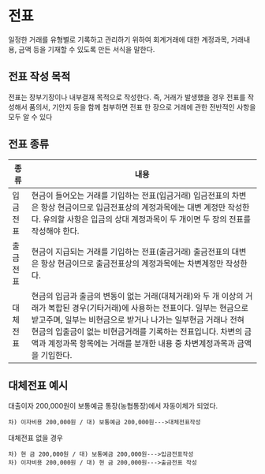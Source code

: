 # 전표



일정한 거래를 유형별로 기록하고 관리하기 위하여 회계거래에 대한 계정과목, 거래내용, 금액 등을 기재할 수 있도록 만든 서식을 말한다. 

## 전표 작성 목적

전표는 장부기장이나 내부결재 목적으로 작성한다. 즉, 거래가 발생했을 경우 전표를 작성해서 품의서, 기안지 등을 함께 첨부하면 전표 한 장으로 거래에 관한 전반적인 사항을 모두 알 수 있다

## 전표 종류

|종류|내용|
|------|---|
|입금전표|현금이 들어오는 거래를 기입하는 전표(입금거래) 입금전표의 차변은 항상 현금이므로 입금전표상의 계정과목에는 대변 계정만 작성한다. 유의할 사항은 입금의 상대 계정과목이 두 개이면 두 장의 전표를 작성해야 한다.|
|출금전표|현금이 지급되는 거래를 기입하는 전표(출금거래) 출금전표의 대변은 항상 현금이므로 출금전표상의 계정과목에는 차변계정만 작성한다.|
|대체전표|현금의 입금과 출금의 변동이 없는 거래(대체거래)와 두 개 이상의 거래가 복합된 경우(기타거래)에 사용하는 전표이다. 일부는 현금으로 받고주며, 일부는 비현금으로 받거나 나가는 일부현금 거래나 전혀 현금의 입출금이 없는 비현금거래를 기록하는 전표입니다. 차변의 금액과 계정과목 항목에는 거래를 분개한 내용 중 차변계정과목과 금액을 기입한다.|


## 대체전표 예시

대출이자 200,000원이 보통예금 통장(농협통장)에서 자동이체가 되었다.

    차) 이자비용 200,000원 / 대) 보통예금 200,000원--->대체전표작성

대체전표 없을 경우

    차) 현 금 200,000원 / 대) 보통예금 200,000원--->입금전표작성
    차) 이자비용 200,000원 / 대) 현 금 200,000원--->출금전표 작성




